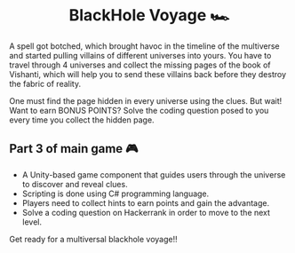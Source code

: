 <h1 style="text-align: center">BlackHole Voyage 🏎️</h1>


A spell got botched, which brought havoc in the timeline of the multiverse and started pulling villains of different universes into yours. You have to travel through 4 universes and collect the missing pages of the book of Vishanti, which will help you to send these villains back before they destroy the fabric of reality.  

One must find the page hidden in every universe using the clues. 
But wait! Want to earn BONUS POINTS? Solve the coding question posed to you every time you collect the hidden page.

<h2>Part 3 of main game 🎮</h2>

- A Unity-based game component that guides users through the universe to discover and reveal clues.
- Scripting is done using C# programming language.
- Players need to collect hints to earn points and gain the advantage.
- Solve a coding question on Hackerrank in order to move to the next level.

Get ready for a multiversal blackhole voyage!!
